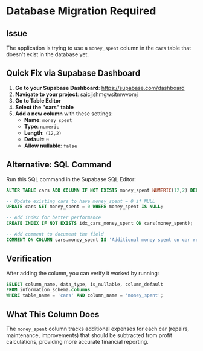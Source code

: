 # Database Migration Required

## Issue
The application is trying to use a `money_spent` column in the `cars` table that doesn't exist in the database yet.

## Quick Fix via Supabase Dashboard

1. **Go to your Supabase Dashboard**: https://supabase.com/dashboard
2. **Navigate to your project**: saicjjshmgwsitmwvomj
3. **Go to Table Editor**
4. **Select the "cars" table**
5. **Add a new column** with these settings:
   - **Name**: `money_spent`
   - **Type**: `numeric`
   - **Length**: `(12,2)`
   - **Default**: `0`
   - **Allow nullable**: `false`

## Alternative: SQL Command

Run this SQL command in the Supabase SQL Editor:

```sql
ALTER TABLE cars ADD COLUMN IF NOT EXISTS money_spent NUMERIC(12,2) DEFAULT 0;

-- Update existing cars to have money_spent = 0 if NULL
UPDATE cars SET money_spent = 0 WHERE money_spent IS NULL;

-- Add index for better performance
CREATE INDEX IF NOT EXISTS idx_cars_money_spent ON cars(money_spent);

-- Add comment to document the field
COMMENT ON COLUMN cars.money_spent IS 'Additional money spent on car repairs, maintenance, or improvements that should be subtracted from profit calculation';
```

## Verification

After adding the column, you can verify it worked by running:

```sql
SELECT column_name, data_type, is_nullable, column_default 
FROM information_schema.columns 
WHERE table_name = 'cars' AND column_name = 'money_spent';
```

## What This Column Does

The `money_spent` column tracks additional expenses for each car (repairs, maintenance, improvements) that should be subtracted from profit calculations, providing more accurate financial reporting.
